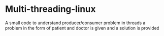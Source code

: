 # Multi-threading-linux
A small code to understand producer/consumer problem in threads a problem in the form of patient and doctor is given and a solution is provided

